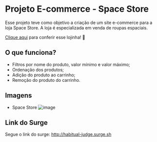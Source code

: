 # Projeto E-commerce - Space Store

Esse projeto teve como objetivo a criação de um site e-commerce para a loja Space Store. A loja é especializada em venda de roupas espaciais.

[Clique aqui](http://habitual-judge.surge.sh) para conferir esse lojinha! :star_struck:

## O que funciona?
- Filtros por nome do produto, valor mínimo e valor máximo;
- Ordenação dos produtos;
- Adição do produto ao carrinho;
- Remoção do produto do carrinho.

## Imagens
- Space Store
![image](https://user-images.githubusercontent.com/102440200/180675609-90092ffc-624b-4aeb-814f-5af06a4623b4.png)

## Link do Surge
Segue o link do surge: http://habitual-judge.surge.sh
